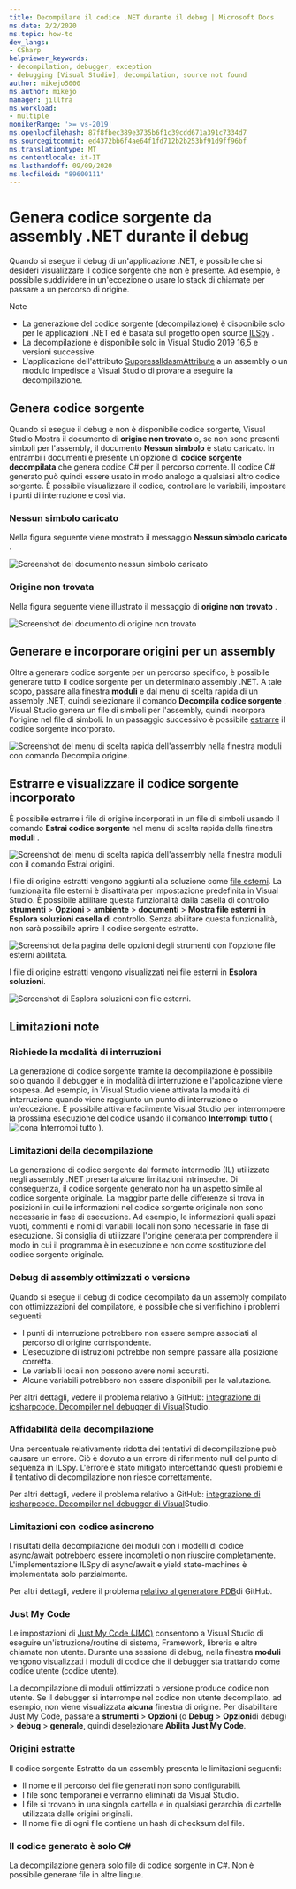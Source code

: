 ```yaml
---
title: Decompilare il codice .NET durante il debug | Microsoft Docs
ms.date: 2/2/2020
ms.topic: how-to
dev_langs:
- CSharp
helpviewer_keywords:
- decompilation, debugger, exception
- debugging [Visual Studio], decompilation, source not found
author: mikejo5000
ms.author: mikejo
manager: jillfra
ms.workload:
- multiple
monikerRange: '>= vs-2019'
ms.openlocfilehash: 87f8fbec389e3735b6f1c39cdd671a391c7334d7
ms.sourcegitcommit: ed4372bb6f4ae64f1fd712b2b253bf91d9ff96bf
ms.translationtype: MT
ms.contentlocale: it-IT
ms.lasthandoff: 09/09/2020
ms.locfileid: "89600111"
---
```

# <a name="generate-source-code-from-net-assemblies-while-debugging"></a>Genera codice sorgente da assembly .NET durante il debug

Quando si esegue il debug di un'applicazione .NET, è possibile che si desideri visualizzare il codice sorgente che non è presente. Ad esempio, è possibile suddividere in un'eccezione o usare lo stack di chiamate per passare a un percorso di origine.

> [!NOTE]
> * La generazione del codice sorgente (decompilazione) è disponibile solo per le applicazioni .NET ed è basata sul progetto open source [ILSpy](https://github.com/icsharpcode/ILSpy) .
> * La decompilazione è disponibile solo in Visual Studio 2019 16,5 e versioni successive.
> * L'applicazione dell'attributo [SuppressIldasmAttribute](/dotnet/api/system.runtime.compilerservices.suppressildasmattribute) a un assembly o un modulo impedisce a Visual Studio di provare a eseguire la decompilazione.

## <a name="generate-source-code"></a>Genera codice sorgente

Quando si esegue il debug e non è disponibile codice sorgente, Visual Studio Mostra il documento di **origine non trovato** o, se non sono presenti simboli per l'assembly, il documento **Nessun simbolo** è stato caricato. In entrambi i documenti è presente un'opzione di **codice sorgente decompilata** che genera codice C# per il percorso corrente. Il codice C# generato può quindi essere usato in modo analogo a qualsiasi altro codice sorgente. È possibile visualizzare il codice, controllare le variabili, impostare i punti di interruzione e così via.

### <a name="no-symbols-loaded"></a>Nessun simbolo caricato

Nella figura seguente viene mostrato il messaggio **Nessun simbolo caricato** .

![Screenshot del documento nessun simbolo caricato](media/decompilation-no-symbol-found.png)

### <a name="source-not-found"></a>Origine non trovata

Nella figura seguente viene illustrato il messaggio di **origine non trovato** .

![Screenshot del documento di origine non trovato](media/decompilation-no-source-found.png)

## <a name="generate-and-embed-sources-for-an-assembly"></a>Generare e incorporare origini per un assembly

Oltre a generare codice sorgente per un percorso specifico, è possibile generare tutto il codice sorgente per un determinato assembly .NET. A tale scopo, passare alla finestra **moduli** e dal menu di scelta rapida di un assembly .NET, quindi selezionare il comando **Decompila codice sorgente** . Visual Studio genera un file di simboli per l'assembly, quindi incorpora l'origine nel file di simboli. In un passaggio successivo è possibile [estrarre](#extract-and-view-the-embedded-source-code) il codice sorgente incorporato.

![Screenshot del menu di scelta rapida dell'assembly nella finestra moduli con comando Decompila origine.](media/decompilation-decompile-source-code.png)

## <a name="extract-and-view-the-embedded-source-code"></a>Estrarre e visualizzare il codice sorgente incorporato

È possibile estrarre i file di origine incorporati in un file di simboli usando il comando **Estrai codice sorgente** nel menu di scelta rapida della finestra **moduli** .

![Screenshot del menu di scelta rapida dell'assembly nella finestra moduli con il comando Estrai origini.](media/decompilation-extract-source-code.png)

I file di origine estratti vengono aggiunti alla soluzione come [file esterni](../ide/reference/miscellaneous-files.md). La funzionalità file esterni è disattivata per impostazione predefinita in Visual Studio. È possibile abilitare questa funzionalità dalla casella di controllo **strumenti**  >  **Opzioni**  >  **ambiente**  >  **documenti**  >  **Mostra file esterni in Esplora soluzioni casella di** controllo. Senza abilitare questa funzionalità, non sarà possibile aprire il codice sorgente estratto.

![Screenshot della pagina delle opzioni degli strumenti con l'opzione file esterni abilitata.](media/decompilation-tools-options-misc-files.png)

I file di origine estratti vengono visualizzati nei file esterni in **Esplora soluzioni**.

![Screenshot di Esplora soluzioni con file esterni.](media/decompilation-solution-explorer.png)

## <a name="known-limitations"></a>Limitazioni note

### <a name="requires-break-mode"></a>Richiede la modalità di interruzioni

La generazione di codice sorgente tramite la decompilazione è possibile solo quando il debugger è in modalità di interruzione e l'applicazione viene sospesa. Ad esempio, in Visual Studio viene attivata la modalità di interruzione quando viene raggiunto un punto di interruzione o un'eccezione. È possibile attivare facilmente Visual Studio per interrompere la prossima esecuzione del codice usando il comando **Interrompi tutto** ( ![ icona Interrompi tutto ](media/decompilation-break-all.png) ).

### <a name="decompilation-limitations"></a>Limitazioni della decompilazione

La generazione di codice sorgente dal formato intermedio (IL) utilizzato negli assembly .NET presenta alcune limitazioni intrinseche. Di conseguenza, il codice sorgente generato non ha un aspetto simile al codice sorgente originale. La maggior parte delle differenze si trova in posizioni in cui le informazioni nel codice sorgente originale non sono necessarie in fase di esecuzione. Ad esempio, le informazioni quali spazi vuoti, commenti e nomi di variabili locali non sono necessarie in fase di esecuzione. Si consiglia di utilizzare l'origine generata per comprendere il modo in cui il programma è in esecuzione e non come sostituzione del codice sorgente originale.

### <a name="debug-optimized-or-release-assemblies"></a>Debug di assembly ottimizzati o versione

Quando si esegue il debug di codice decompilato da un assembly compilato con ottimizzazioni del compilatore, è possibile che si verifichino i problemi seguenti:
- I punti di interruzione potrebbero non essere sempre associati al percorso di origine corrispondente.
- L'esecuzione di istruzioni potrebbe non sempre passare alla posizione corretta.
- Le variabili locali non possono avere nomi accurati.
- Alcune variabili potrebbero non essere disponibili per la valutazione.

Per altri dettagli, vedere il problema relativo a GitHub: [integrazione di icsharpcode. Decompiler nel debugger di Visual](https://github.com/icsharpcode/ILSpy/issues/1901)Studio.

### <a name="decompilation-reliability"></a>Affidabilità della decompilazione

Una percentuale relativamente ridotta dei tentativi di decompilazione può causare un errore. Ciò è dovuto a un errore di riferimento null del punto di sequenza in ILSpy.  L'errore è stato mitigato intercettando questi problemi e il tentativo di decompilazione non riesce correttamente.

Per altri dettagli, vedere il problema relativo a GitHub: [integrazione di icsharpcode. Decompiler nel debugger di Visual](https://github.com/icsharpcode/ILSpy/issues/1901)Studio.

### <a name="limitations-with-async-code"></a>Limitazioni con codice asincrono

I risultati della decompilazione dei moduli con i modelli di codice async/await potrebbero essere incompleti o non riuscire completamente. L'implementazione ILSpy di async/await e yield state-machines è implementata solo parzialmente. 

Per altri dettagli, vedere il problema [relativo al generatore PDB](https://github.com/icsharpcode/ILSpy/issues/1422)di GitHub.

### <a name="just-my-code"></a>Just My Code

Le impostazioni di [Just My Code (JMC)](./just-my-code.md) consentono a Visual Studio di eseguire un'istruzione/routine di sistema, Framework, libreria e altre chiamate non utente. Durante una sessione di debug, nella finestra **moduli** vengono visualizzati i moduli di codice che il debugger sta trattando come codice utente (codice utente).

La decompilazione di moduli ottimizzati o versione produce codice non utente. Se il debugger si interrompe nel codice non utente decompilato, ad esempio, non viene visualizzata **alcuna** finestra di origine. Per disabilitare Just My Code, passare a **strumenti**  >  **Opzioni** (o **Debug**  >  **Opzioni**di debug) > **debug**  >  **generale**, quindi deselezionare **Abilita Just My Code**.

### <a name="extracted-sources"></a>Origini estratte

Il codice sorgente Estratto da un assembly presenta le limitazioni seguenti:
- Il nome e il percorso dei file generati non sono configurabili.
- I file sono temporanei e verranno eliminati da Visual Studio.
- I file si trovano in una singola cartella e in qualsiasi gerarchia di cartelle utilizzata dalle origini originali.
- Il nome file di ogni file contiene un hash di checksum del file.

### <a name="generated-code-is-c-only"></a>Il codice generato è solo C#
La decompilazione genera solo file di codice sorgente in C#. Non è possibile generare file in altre lingue.